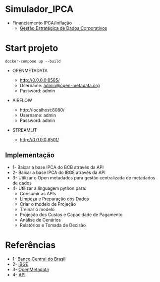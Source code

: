 # Simulador_IPCA
- Financiamento IPCA/Inflação
   - [Gestão Estratégica de Dados Corporativos](./src/streamlit/resource/Gestão%20Estrategica%20de%20Dados%20Corporativos.pdf)



# Start projeto
```
docker-compose up --build
```
- OPENMETADATA
  - http://0.0.0.0:8585/
  - Username: admin@open-metadata.org
  - Password: admin

- AIRFLOW
  - http://localhost:8080/
  - Username: admin
  - Password: admin

- STREAMLIT
  - http://0.0.0.0:8501/

## Implementação
 - 1- Baixar a base IPCA do BCB através da API
 - 2- Baixar a base IPCA do IBGE através da API
 - 3- Utilizar o Open metadados para gestão centralizada de metadados de dados
 - 4- Utilizar a linguagem python para:
    - Consumir as APIs
    - Limpeza e Preparação dos Dados
    - Criar o modelo de Projeção
    - Treinar o modelo
    - Projeção dos Custos e Capacidade de Pagamento
    - Análise de Cenários
    - Relatórios e Tomada de Decisão

# Referências

 - 1- [Banco Central do Brasil](https://www.bcb.gov.br/) 
 - 2- [IBGE](https://www.ibge.gov.br/)
 - 3- [OpenMetadata](https://open-metadata.org/)
 - 4- [API](https://apisidra.ibge.gov.br/values/t/1737/n1/all/v/all/p/all/d/v63%202,v69%202,v2266%2013,v2263%202,v2264%202,v2265%202?formato=json)